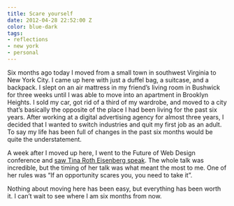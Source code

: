 ```yaml
---
title: Scare yourself
date: 2012-04-28 22:52:00 Z
color: blue-dark
tags:
- reflections
- new york
- personal
---
```


Six months ago today I moved from a small town in southwest Virginia to New York City. I came up here with just a duffel bag, a suitcase, and a backpack. I slept on an air mattress in my friend’s living room in Bushwick for three weeks until I was able to move into an apartment in Brooklyn Heights. I sold my car, got rid of a third of my wardrobe, and moved to a city that’s basically the opposite of the place I had been living for the past six years. After working at a digital advertising agency for almost three years, I decided that I wanted to switch industries and quit my first job as an adult. To say my life has been full of changes in the past six months would be quite the understatement.


A week after I moved up here, I went to the Future of Web Design conference and [saw Tina Roth Eisenberg speak](https://vimeo.com/34569711). The whole talk was incredible, but the timing of her talk was what meant the most to me. One of her rules was “If an opportunity scares you, you need to take it”.

Nothing about moving here has been easy, but everything has been worth it. I can’t wait to see where I am six months from now.
